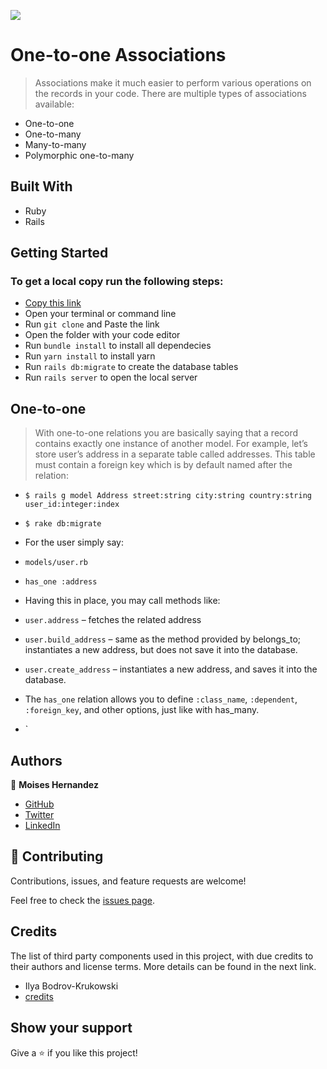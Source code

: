 ![](https://img.shields.io/badge/Microverse-blueviolet)

# One-to-one Associations

> Associations make it much easier to perform various operations on the records in your code. There are multiple types of associations available:

- One-to-one
- One-to-many
- Many-to-many
- Polymorphic one-to-many

## Built With

- Ruby
- Rails

## Getting Started
### To get a local copy run the following steps:

- [Copy this link](git@github.com:Mhdez221993/Rails-Associations.git)
- Open your terminal or command line
- Run `git clone` and Paste the link
- Open the folder with your code editor
- Run `bundle install` to install all dependecies
- Run `yarn install` to install yarn
- Run `rails db:migrate` to create the database tables
- Run `rails server` to open the local server


## One-to-one
>With one-to-one relations you are basically saying that a record contains exactly one instance of another model. For example, let’s store user’s address in a separate table called addresses. This table must contain a foreign key which is by default named after the relation:

- `$ rails g model Address street:string city:string country:string user_id:integer:index`
- `$ rake db:migrate`

- For the user simply say:
- `models/user.rb`
- `has_one :address`

- Having this in place, you may call methods like:
- `user.address` – fetches the related address
- `user.build_address` – same as the method provided by belongs_to; instantiates a new address, but does not
save it into the database.
- `user.create_address` – instantiates a new address, and saves it into the database.

- The `has_one` relation allows you to define `:class_name`, `:dependent`, `:foreign_key`, and other options, just like with has_many.
- `
## Authors

👤 **Moises Hernandez**

- [GitHub](https://github.com/Mhdez221993)
- [Twitter](https://twitter.com/MoisesH42060050)
- [LinkedIn](https://www.linkedin.com/in/moises-hdez-coronado/)

## 🤝 Contributing

Contributions, issues, and feature requests are welcome!

Feel free to check the [issues page](https://github.com/Mhdez221993/Rails-Associations/issues).

## Credits

The list of third party components used in this project, with due credits to their authors and license terms. More details can be found in the next link.

- Ilya Bodrov-Krukowski
- [credits](https://www.sitepoint.com/brush-up-your-knowledge-of-rails-associations/)

## Show your support

Give a ⭐️ if you like this project!

